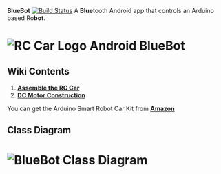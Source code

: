 **BlueBot**
[![Build Status](https://travis-ci.org/fouliex/BlueBot.svg?branch=master)](https://travis-ci.org/fouliex/BlueBot)
A **Blue**tooth Android app that controls an Arduino based Ro**bot**.
# ![RC Car Logo](https://github.com/fouliex/AndroidRcCar/blob/master/resources/images/RobotCarLogo.jpg) Android BlueBot
## Wiki Contents
1. [**Assemble the RC Car**](https://github.com/fouliex/AndroidRcCar/wiki/Assemble-the-RC-Car)
2. [**DC Motor Construction**](https://github.com/fouliex/AndroidRcCar/wiki/RC-DC-Motor-Construction)

You can get the Arduino Smart Robot Car Kit from [**Amazon**](https://www.amazon.com/gp/product/B01DPH0SWY/ref=oh_aui_detailpage_o00_s00?ie=UTF8&psc=1)


## Class Diagram
# ![BlueBot Class Diagram](https://github.com/fouliex/BlueBot/blob/master/resources/diagrams/BluebotClassDiagram.png)


